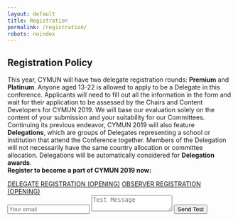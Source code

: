 ```yaml
---
layout: default
title: Registration
permalink: /registration/
robots: noindex
---
```

<h2>Registration Policy</h2>
<p>
This year, CYMUN will have two delegate registration rounds: <strong>Premium</strong> and <strong>Platinum</strong>. Anyone aged 13-22 is allowed to apply to be a Delegate in this conference. Applicants will need to fill out all the information in the form and wait for their application to be assessed by the Chairs and Content Developers for CYMUN 2019. We will base our evaluation solely on the content of your submission and your suitability for our Committees.
<br>
Continuing its previous endeavor, CYMUN 2019 will also feature <strong>Delegations</strong>, which are groups of Delegates representing a school or institution that attend the Conference together. Members of the Delegation will not necessarily have the same country allocation or committee allocation. Delegations will be automatically considered for <strong>Delegation awards</strong>.
<br>
<strong>Register to become a part of CYMUN 2019 now:</strong>
</p>
<a href="/delegate-registration" class="btn btn-default">DELEGATE REGISTRATION (OPENING)</a>
<a href="/observer-registration" class="btn btn-default">OBSERVER REGISTRATION (OPENING)</a>
<form method="POST" action="https://formspree.io/tunnaduong@gmail.com">
  <input type="email" name="email" placeholder="Your email">
  <textarea name="message" placeholder="Test Message"></textarea>
  <button type="submit">Send Test</button>
</form>
